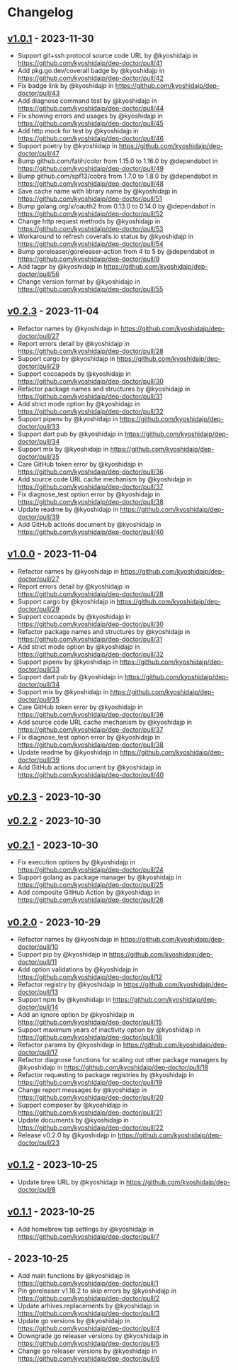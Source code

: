 # Changelog

## [v1.0.1](https://github.com/kyoshidajp/dep-doctor/compare/v1.0...v1.0.1) - 2023-11-30
- Support git+ssh protocol source code URL by @kyoshidajp in https://github.com/kyoshidajp/dep-doctor/pull/41
- Add pkg.go.dev/coverall badge by @kyoshidajp in https://github.com/kyoshidajp/dep-doctor/pull/42
- Fix badge link by @kyoshidajp in https://github.com/kyoshidajp/dep-doctor/pull/43
- Add diagnose command test by @kyoshidajp in https://github.com/kyoshidajp/dep-doctor/pull/44
- Fix showing errors and usages by @kyoshidajp in https://github.com/kyoshidajp/dep-doctor/pull/45
- Add http mock for test by @kyoshidajp in https://github.com/kyoshidajp/dep-doctor/pull/46
- Support poetry by @kyoshidajp in https://github.com/kyoshidajp/dep-doctor/pull/47
- Bump github.com/fatih/color from 1.15.0 to 1.16.0 by @dependabot in https://github.com/kyoshidajp/dep-doctor/pull/49
- Bump github.com/spf13/cobra from 1.7.0 to 1.8.0 by @dependabot in https://github.com/kyoshidajp/dep-doctor/pull/48
- Save cache name with library name by @kyoshidajp in https://github.com/kyoshidajp/dep-doctor/pull/51
- Bump golang.org/x/oauth2 from 0.13.0 to 0.14.0 by @dependabot in https://github.com/kyoshidajp/dep-doctor/pull/52
- Change http request methods by @kyoshidajp in https://github.com/kyoshidajp/dep-doctor/pull/53
- Workaround to refresh coveralls.io status by @kyoshidajp in https://github.com/kyoshidajp/dep-doctor/pull/54
- Bump goreleaser/goreleaser-action from 4 to 5 by @dependabot in https://github.com/kyoshidajp/dep-doctor/pull/9
- Add tagpr by @kyoshidajp in https://github.com/kyoshidajp/dep-doctor/pull/56
- Change version format by @kyoshidajp in https://github.com/kyoshidajp/dep-doctor/pull/55

## [v0.2.3](https://github.com/kyoshidajp/dep-doctor/compare/v0.2.3...v1.0) - 2023-11-04
- Refactor names by @kyoshidajp in https://github.com/kyoshidajp/dep-doctor/pull/27
- Report errors detail by @kyoshidajp in https://github.com/kyoshidajp/dep-doctor/pull/28
- Support cargo by @kyoshidajp in https://github.com/kyoshidajp/dep-doctor/pull/29
- Support cocoapods by @kyoshidajp in https://github.com/kyoshidajp/dep-doctor/pull/30
- Refactor package names and structures by @kyoshidajp in https://github.com/kyoshidajp/dep-doctor/pull/31
- Add strict mode option by @kyoshidajp in https://github.com/kyoshidajp/dep-doctor/pull/32
- Support pipenv by @kyoshidajp in https://github.com/kyoshidajp/dep-doctor/pull/33
- Support dart pub by @kyoshidajp in https://github.com/kyoshidajp/dep-doctor/pull/34
- Support mix by @kyoshidajp in https://github.com/kyoshidajp/dep-doctor/pull/35
- Care GitHub token error by @kyoshidajp in https://github.com/kyoshidajp/dep-doctor/pull/36
- Add source code URL cache mechanism by @kyoshidajp in https://github.com/kyoshidajp/dep-doctor/pull/37
- Fix diagnose_test option error by @kyoshidajp in https://github.com/kyoshidajp/dep-doctor/pull/38
- Update readme by @kyoshidajp in https://github.com/kyoshidajp/dep-doctor/pull/39
- Add GitHub actions document by @kyoshidajp in https://github.com/kyoshidajp/dep-doctor/pull/40

## [v1.0.0](https://github.com/kyoshidajp/dep-doctor/compare/v0.2.3...v1.0.0) - 2023-11-04
- Refactor names by @kyoshidajp in https://github.com/kyoshidajp/dep-doctor/pull/27
- Report errors detail by @kyoshidajp in https://github.com/kyoshidajp/dep-doctor/pull/28
- Support cargo by @kyoshidajp in https://github.com/kyoshidajp/dep-doctor/pull/29
- Support cocoapods by @kyoshidajp in https://github.com/kyoshidajp/dep-doctor/pull/30
- Refactor package names and structures by @kyoshidajp in https://github.com/kyoshidajp/dep-doctor/pull/31
- Add strict mode option by @kyoshidajp in https://github.com/kyoshidajp/dep-doctor/pull/32
- Support pipenv by @kyoshidajp in https://github.com/kyoshidajp/dep-doctor/pull/33
- Support dart pub by @kyoshidajp in https://github.com/kyoshidajp/dep-doctor/pull/34
- Support mix by @kyoshidajp in https://github.com/kyoshidajp/dep-doctor/pull/35
- Care GitHub token error by @kyoshidajp in https://github.com/kyoshidajp/dep-doctor/pull/36
- Add source code URL cache mechanism by @kyoshidajp in https://github.com/kyoshidajp/dep-doctor/pull/37
- Fix diagnose_test option error by @kyoshidajp in https://github.com/kyoshidajp/dep-doctor/pull/38
- Update readme by @kyoshidajp in https://github.com/kyoshidajp/dep-doctor/pull/39
- Add GitHub actions document by @kyoshidajp in https://github.com/kyoshidajp/dep-doctor/pull/40

## [v0.2.3](https://github.com/kyoshidajp/dep-doctor/compare/v0.2.2...v0.2.3) - 2023-10-30

## [v0.2.2](https://github.com/kyoshidajp/dep-doctor/compare/v0.2.1...v0.2.2) - 2023-10-30

## [v0.2.1](https://github.com/kyoshidajp/dep-doctor/compare/v0.2.0...v0.2.1) - 2023-10-30
- Fix execution options by @kyoshidajp in https://github.com/kyoshidajp/dep-doctor/pull/24
- Support golang as package manager by @kyoshidajp in https://github.com/kyoshidajp/dep-doctor/pull/25
- Add composite GitHub Action by @kyoshidajp in https://github.com/kyoshidajp/dep-doctor/pull/26

## [v0.2.0](https://github.com/kyoshidajp/dep-doctor/compare/v0.1.2...v0.2.0) - 2023-10-29
- Refactor names by @kyoshidajp in https://github.com/kyoshidajp/dep-doctor/pull/10
- Support pip by @kyoshidajp in https://github.com/kyoshidajp/dep-doctor/pull/11
- Add option validations by @kyoshidajp in https://github.com/kyoshidajp/dep-doctor/pull/12
- Refactor registry by @kyoshidajp in https://github.com/kyoshidajp/dep-doctor/pull/13
- Support npm by @kyoshidajp in https://github.com/kyoshidajp/dep-doctor/pull/14
- Add an ignore option by @kyoshidajp in https://github.com/kyoshidajp/dep-doctor/pull/15
- Support maximum years of inactivity option by @kyoshidajp in https://github.com/kyoshidajp/dep-doctor/pull/16
- Refactor params by @kyoshidajp in https://github.com/kyoshidajp/dep-doctor/pull/17
- Refactor diagnose functions for scaling out other package managers by @kyoshidajp in https://github.com/kyoshidajp/dep-doctor/pull/18
- Refactor requesting to package registries by @kyoshidajp in https://github.com/kyoshidajp/dep-doctor/pull/19
- Change report messages by @kyoshidajp in https://github.com/kyoshidajp/dep-doctor/pull/20
- Support composer by @kyoshidajp in https://github.com/kyoshidajp/dep-doctor/pull/21
- Update documents by @kyoshidajp in https://github.com/kyoshidajp/dep-doctor/pull/22
- Release v0.2.0 by @kyoshidajp in https://github.com/kyoshidajp/dep-doctor/pull/23

## [v0.1.2](https://github.com/kyoshidajp/dep-doctor/compare/v0.1.1...v0.1.2) - 2023-10-25
- Update brew URL by @kyoshidajp in https://github.com/kyoshidajp/dep-doctor/pull/8

## [v0.1.1](https://github.com/kyoshidajp/dep-doctor/compare/v0.1...v0.1.1) - 2023-10-25
- Add homebrew tap settings by @kyoshidajp in https://github.com/kyoshidajp/dep-doctor/pull/7

## [](https://github.com/kyoshidajp/dep-doctor/commits/v0.1) - 2023-10-25
- Add main functions by @kyoshidajp in https://github.com/kyoshidajp/dep-doctor/pull/1
- Pin goreleaser v1.18.2 to skip errors by @kyoshidajp in https://github.com/kyoshidajp/dep-doctor/pull/2
- Update arhives.replacements by @kyoshidajp in https://github.com/kyoshidajp/dep-doctor/pull/3
- Update go versions by @kyoshidajp in https://github.com/kyoshidajp/dep-doctor/pull/4
- Downgrade go releaser versions by @kyoshidajp in https://github.com/kyoshidajp/dep-doctor/pull/5
- Change go releaser versions by @kyoshidajp in https://github.com/kyoshidajp/dep-doctor/pull/6
